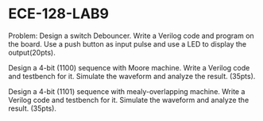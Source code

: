 # ECE-128-LAB9

Problem:
Design a switch Debouncer. Write a Verilog code and program on the board. Use a push button as input pulse and use a LED to display the output(20pts). 

Design a 4-bit (1100) sequence with Moore machine. Write a Verilog code and testbench for it. Simulate the waveform and analyze the result. (35pts). 

Design a 4-bit (1101) sequence with mealy-overlapping machine. Write a Verilog code and testbench for it. Simulate the waveform and analyze the result.  (35pts).
